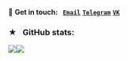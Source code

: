 <!--
**shashinma/shashinma** is a ✨ _special_ ✨ repository because its `README.md` (this file) appears on your GitHub profile.

Here are some ideas to get you started:

- 🔭 I’m currently working on ...
- 🌱 I’m currently learning ...
- 👯 I’m looking to collaborate on ...
- 🤔 I’m looking for help with ...
- 💬 Ask me about ...
- 📫 How to reach me: ...
- 😄 Pronouns: ...
- ⚡ Fun fact: ...
-->
<!-- ### Ⓐ⠀About me: -->
<!-- - 👹 Voodoo with percussion built in 🪘 -->
<!-- - 👨🏻‍💻 I'm starting to develop a startup project  **[`@ZTSecurity`](https://github.com/ZTSecurity "ZTSecurity")** -->
<!-- [`@ZTSecurity`](https://github.com/ZTSecurity "ZTSecurity") -->
📮 **Get in touch:**⠀**[`Email`](mailto:shashinma@icloud.com "Email")**  **[`Telegram`](https://t.me/shashinma "Telegram")**  **[`VK`](https://vk.com/shashinma "VK")**
<!-- 👨🏻‍💻 I'm starting to develop a startup project -->  <!-- **[`@ZTSecurity`](https://github.com/ZTSecurity "ZTSecurity")** -->
<!-- 📮 **Get in touch:**⠀**[`Email`](mailto:shashinma@icloud.com "Email")**  **[`Telegram`](https://t.me/shashinma "Telegram")**  **[`VK`](https://vk.com/shashinma "VK")** -->
### ★⠀GitHub stats:
<a href="https://github.com/shashinma?tab=repositories"><img align="center" src="https://github-readme-stats-git-masterrstaa-rickstaa.vercel.app/api?username=shashinma&title_color=4382e5&icon_color=ed9657&text_color=757c84&bg_color=0000&show_icons=true&count_private=true&include_all_commits=true&hide_border=true&custom_title=✎⠀Account⠀Stats"/></a><a href="https://github.com/shashinma?tab=repositories"><a href="https://github.com/shashinma?tab=repositories"><img align="center" src="https://github-readme-stats-git-masterrstaa-rickstaa.vercel.app/api/top-langs/?username=shashinma&title_color=4382e5&icon_color=ed9657&text_color=757c84&bg_color=0000&custom_title=﹤/﹥⠀Used⠀Languages&langs_count=8&layout=compact&hide_border=true"/></a>
<!--
 ### ⚙︎⠀Work in progress:

<details>
  <summary><strong>Overview</strong></summary>
  </br>
    <a href="https://github.com/shashinma/VoteApp">
      <img align="center" src="https://github-readme-stats-git-masterrstaa-rickstaa.vercel.app/api/pin/?username=shashinma&repo=VoteApp&show_owner=false&title_color=4382e5&icon_color=ed9657&text_color=757c84&bg_color=0000" />
    </a>⠀<a href="https://github.com/shashinma/POSTerminalWebApp">
      <img align="center" src="https://github-readme-stats-git-masterrstaa-rickstaa.vercel.app/api/pin/?username=shashinma&repo=POSTerminalWebApp&show_owner=false&title_color=4382e5&icon_color=ed9657&text_color=757c84&bg_color=0000" />
    </a>
</br>
    </br>
      <a href="https://github.com/shashinma/ESP-Dumpster">
      <img align="center" src="https://github-readme-stats-git-masterrstaa-rickstaa.vercel.app/api/pin/?username=shashinma&repo=ESP-Dumpster&show_owner=false&title_color=4382e5&icon_color=ed9657&text_color=757c84&bg_color=0000" />
    </a>⠀<a href="https://github.com/shashinma/CSEB-Windows">
      <img align="center" src="https://github-readme-stats-git-masterrstaa-rickstaa.vercel.app/api/pin/?username=shashinma&repo=CSEB-Windows&show_owner=false&title_color=4382e5&icon_color=ed9657&text_color=757c84&bg_color=0000" />
    </a>
  </br>
</details>-->

<!--
## A few words about my team project | Coming soon... 😴
<details>
  <summary><strong>Overview</strong></summary>
  </br>
  
  ⠀⠀[<img src='https://github.com/shashinma/shashinma/blob/main/source/CyberTechLaboratory_WhitePlastic.png' alt='github' height='170'>](https://github.com/CyberTechLaboratory) 
  
</details>
-->
<!--![Michael's github stats](https://github-readme-stats.vercel.app/api?username=shashinma) -->
